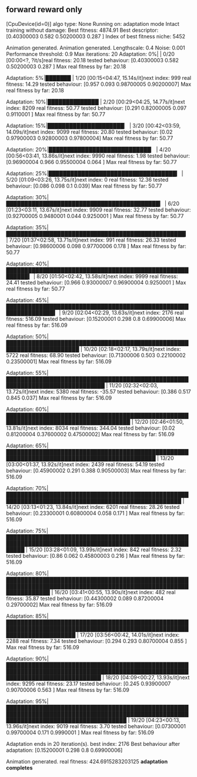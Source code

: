 ## forward reward only

[CpuDevice(id=0)]
algo type: None
Running on: adaptation mode
Intact training without damage: 
 Best fitness: 4874.91
 Best descriptor: [0.40300003 0.582      0.50200003 0.287     ]
 Index of best fitness niche: 5452

Animation generated.
Animation generated.
Lengthscale: 0.4
Noise: 0.001
Performance threshold: 0.9
Max iterations: 20
Adaptation:   0%|                                                                                                                                                     | 0/20 [00:00<?, ?it/s]real fitness: 20.18
 tested behaviour: [0.40300003 0.582      0.50200003 0.287     ]
 Max real fitness by far: 20.18

Adaptation:   5%|███████                                                                                                                                      | 1/20 [00:15<04:47, 15.14s/it]next index: 999
real fitness: 14.29
 tested behaviour: [0.957      0.093      0.98700005 0.90200007]
 Max real fitness by far: 20.18

Adaptation:  10%|██████████████                                                                                                                               | 2/20 [00:29<04:25, 14.77s/it]next index: 8209
real fitness: 50.77
 tested behaviour: [0.291      0.82000005 0.097      0.9110001 ]
 Max real fitness by far: 50.77

Adaptation:  15%|█████████████████████▏                                                                                                                       | 3/20 [00:42<03:59, 14.09s/it]next index: 9099
real fitness: 20.80
 tested behaviour: [0.02       0.97900003 0.92800003 0.97800004]
 Max real fitness by far: 50.77

Adaptation:  20%|████████████████████████████▏                                                                                                                | 4/20 [00:56<03:41, 13.86s/it]next index: 9990
real fitness: 1.98
 tested behaviour: [0.96900004 0.966      0.95500004 0.064     ]
 Max real fitness by far: 50.77

Adaptation:  25%|███████████████████████████████████▎                                                                                                         | 5/20 [01:09<03:26, 13.75s/it]next index: 0
real fitness: 12.36
 tested behaviour: [0.086 0.098 0.1   0.039]
 Max real fitness by far: 50.77

Adaptation:  30%|██████████████████████████████████████████▎                                                                                                  | 6/20 [01:23<03:11, 13.67s/it]next index: 9909
real fitness: 32.77
 tested behaviour: [0.92700005 0.9480001  0.044      0.9250001 ]
 Max real fitness by far: 50.77

Adaptation:  35%|█████████████████████████████████████████████████▎                                                                                           | 7/20 [01:37<02:58, 13.71s/it]next index: 991
real fitness: 26.33
 tested behaviour: [0.98600006 0.098      0.97700006 0.178     ]
 Max real fitness by far: 50.77

Adaptation:  40%|████████████████████████████████████████████████████████▍                                                                                    | 8/20 [01:50<02:42, 13.58s/it]next index: 9999
real fitness: 24.41
 tested behaviour: [0.966      0.93000007 0.96900004 0.9250001 ]
 Max real fitness by far: 50.77

Adaptation:  45%|███████████████████████████████████████████████████████████████▍                                                                             | 9/20 [02:04<02:29, 13.63s/it]next index: 2176
real fitness: 516.09
 tested behaviour: [0.15200001 0.298      0.8        0.69900006]
 Max real fitness by far: 516.09

Adaptation:  50%|██████████████████████████████████████████████████████████████████████                                                                      | 10/20 [02:18<02:17, 13.79s/it]next index: 5722
real fitness: 68.90
 tested behaviour: [0.71300006 0.503      0.22100002 0.23500001]
 Max real fitness by far: 516.09

Adaptation:  55%|█████████████████████████████████████████████████████████████████████████████                                                               | 11/20 [02:32<02:03, 13.72s/it]next index: 5380
real fitness: -35.57
 tested behaviour: [0.386 0.517 0.845 0.037]
 Max real fitness by far: 516.09

Adaptation:  60%|████████████████████████████████████████████████████████████████████████████████████                                                        | 12/20 [02:46<01:50, 13.81s/it]next index: 8034
real fitness: 344.04
 tested behaviour: [0.02       0.81200004 0.37600002 0.47500002]
 Max real fitness by far: 516.09

Adaptation:  65%|███████████████████████████████████████████████████████████████████████████████████████████                                                 | 13/20 [03:00<01:37, 13.92s/it]next index: 2439
real fitness: 54.19
 tested behaviour: [0.45900002 0.291      0.388      0.90500003]
 Max real fitness by far: 516.09

Adaptation:  70%|██████████████████████████████████████████████████████████████████████████████████████████████████                                          | 14/20 [03:13<01:23, 13.84s/it]next index: 6201
real fitness: 28.26
 tested behaviour: [0.23300001 0.60800004 0.058      0.171     ]
 Max real fitness by far: 516.09

Adaptation:  75%|█████████████████████████████████████████████████████████████████████████████████████████████████████████                                   | 15/20 [03:28<01:09, 13.99s/it]next index: 842
real fitness: 2.32
 tested behaviour: [0.86       0.062      0.45800003 0.216     ]
 Max real fitness by far: 516.09

Adaptation:  80%|████████████████████████████████████████████████████████████████████████████████████████████████████████████████                            | 16/20 [03:41<00:55, 13.90s/it]next index: 482
real fitness: 35.87
 tested behaviour: [0.44300002 0.089      0.87200004 0.29700002]
 Max real fitness by far: 516.09

Adaptation:  85%|███████████████████████████████████████████████████████████████████████████████████████████████████████████████████████                     | 17/20 [03:56<00:42, 14.01s/it]next index: 2288
real fitness: 7.34
 tested behaviour: [0.294      0.293      0.80700004 0.855     ]
 Max real fitness by far: 516.09

Adaptation:  90%|██████████████████████████████████████████████████████████████████████████████████████████████████████████████████████████████              | 18/20 [04:09<00:27, 13.93s/it]next index: 9295
real fitness: 23.17
 tested behaviour: [0.245      0.93900007 0.90700006 0.563     ]
 Max real fitness by far: 516.09

Adaptation:  95%|█████████████████████████████████████████████████████████████████████████████████████████████████████████████████████████████████████       | 19/20 [04:23<00:13, 13.96s/it]next index: 9019
real fitness: 3.70
 tested behaviour: [0.07300001 0.99700004 0.171      0.9990001 ]
 Max real fitness by far: 516.09

Adaptation ends in 20 iteration(s).
 best index: 2176 
 Best behaviour after adaptation: [0.15200001 0.298      0.8        0.69900006]

Animation generated.
real fitness: 424.6915283203125
********adaptation completes********